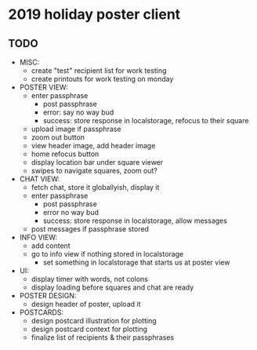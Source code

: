# 2019 holiday poster client

## TODO

- MISC:
  - create "test" recipient list for work testing
  - create printouts for work testing on monday
- POSTER VIEW:
  - enter passphrase
    - post passphrase
    - error: say no way bud
    - success: store response in localstorage, refocus to their square
  - upload image if passphrase
  - zoom out button
  - view header image, add header image
  - home refocus button
  - display location bar under square viewer
  - swipes to navigate squares, zoom out?
- CHAT VIEW:
  - fetch chat, store it globallyish, display it
  - enter passphrase
    - post passphrase
    - error no way bud
    - success: store response in localstorage, allow messages
  - post messages if passphrase stored
- INFO VIEW:
  - add content
  - go to info view if nothing stored in localstorage
    - set something in localstorage that starts us at poster view
- UI:
  - display timer with words, not colons
  - display loading before squares and chat are ready
- POSTER DESIGN:
  - design header of poster, upload it
- POSTCARDS:
  - design postcard illustration for plotting
  - design postcard context for plotting
  - finalize list of recipients & their passphrases
